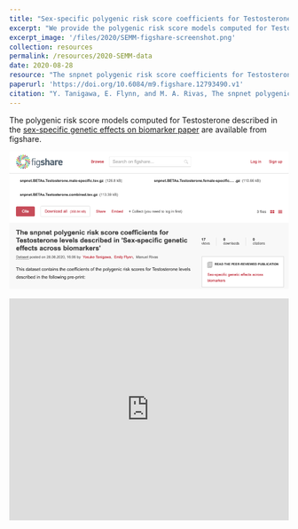 ```yaml
---
title: "Sex-specific polygenic risk score coefficients for Testosterone levels"
excerpt: "We provide the polygenic risk score models computed for Testosterone described in the sex-specific genetic effects on biomarker manuscript."
excerpt_image: '/files/2020/SEMM-figshare-screenshot.png'
collection: resources
permalink: /resources/2020-SEMM-data
date: 2020-08-28
resource: "The snpnet polygenic risk score coefficients for Testosterone levels described in 'Sex-specific genetic effects across biomarkers'"
paperurl: 'https://doi.org/10.6084/m9.figshare.12793490.v1'
citation: "Y. Tanigawa, E. Flynn, and M. A. Rivas, The snpnet polygenic risk score coefficients for Testosterone levels described in 'Sex-specific genetic effects across biomarkers'. figshare. Dataset. (2020)."
---
```


The polygenic risk score models computed for Testosterone described in the [sex-specific genetic effects on biomarker paper](/publication/2020-09-01-SEMM) are available from figshare.

![SEMM figshare image](/files/2020/SEMM-figshare-screenshot.png)

<iframe src="https://widgets.figshare.com/articles/12793490/embed?show_title=1" width="100%" height="400em" style="border:none;" allowfullscreen="true" frameborder="0"></iframe>

<br>
